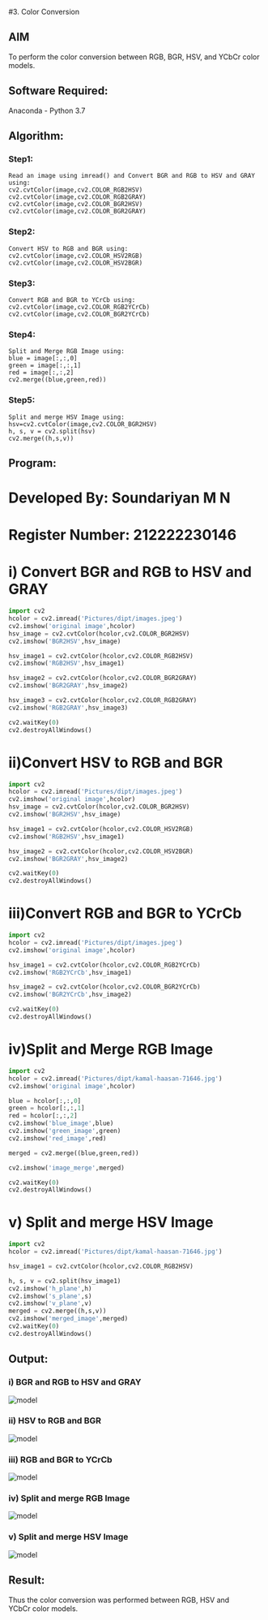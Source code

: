 #3. Color Conversion
## AIM
To perform the color conversion between RGB, BGR, HSV, and YCbCr color models.

## Software Required:
Anaconda - Python 3.7
## Algorithm:
### Step1:
```
Read an image using imread() and Convert BGR and RGB to HSV and GRAY using:
cv2.cvtColor(image,cv2.COLOR_RGB2HSV)
cv2.cvtColor(image,cv2.COLOR_RGB2GRAY)
cv2.cvtColor(image,cv2.COLOR_BGR2HSV)
cv2.cvtColor(image,cv2.COLOR_BGR2GRAY)
```
### Step2:
```
Convert HSV to RGB and BGR using:
cv2.cvtColor(image,cv2.COLOR_HSV2RGB)
cv2.cvtColor(image,cv2.COLOR_HSV2BGR)
```
### Step3:
```
Convert RGB and BGR to YCrCb using:
cv2.cvtColor(image,cv2.COLOR_RGB2YCrCb)
cv2.cvtColor(image,cv2.COLOR_BGR2YCrCb)
```
### Step4:
```
Split and Merge RGB Image using:
blue = image[:,:,0]
green = image[:,:,1]
red = image[:,:,2]
cv2.merge((blue,green,red))
```
### Step5:
```
Split and merge HSV Image using:
hsv=cv2.cvtColor(image,cv2.COLOR_BGR2HSV)
h, s, v = cv2.split(hsv)
cv2.merge((h,s,v))
```
## Program:
# Developed By: Soundariyan M N
# Register Number: 212222230146
# i) Convert BGR and RGB to HSV and GRAY
```python
import cv2
hcolor = cv2.imread('Pictures/dipt/images.jpeg')
cv2.imshow('original image',hcolor)
hsv_image = cv2.cvtColor(hcolor,cv2.COLOR_BGR2HSV)
cv2.imshow('BGR2HSV',hsv_image)

hsv_image1 = cv2.cvtColor(hcolor,cv2.COLOR_RGB2HSV)
cv2.imshow('RGB2HSV',hsv_image1)

hsv_image2 = cv2.cvtColor(hcolor,cv2.COLOR_BGR2GRAY)
cv2.imshow('BGR2GRAY',hsv_image2)

hsv_image3 = cv2.cvtColor(hcolor,cv2.COLOR_RGB2GRAY)
cv2.imshow('RGB2GRAY',hsv_image3)

cv2.waitKey(0)
cv2.destroyAllWindows()
```
# ii)Convert HSV to RGB and BGR
```python
import cv2
hcolor = cv2.imread('Pictures/dipt/images.jpeg')
cv2.imshow('original image',hcolor)
hsv_image = cv2.cvtColor(hcolor,cv2.COLOR_BGR2HSV)
cv2.imshow('BGR2HSV',hsv_image)

hsv_image1 = cv2.cvtColor(hcolor,cv2.COLOR_HSV2RGB)
cv2.imshow('RGB2HSV',hsv_image1)

hsv_image2 = cv2.cvtColor(hcolor,cv2.COLOR_HSV2BGR)
cv2.imshow('BGR2GRAY',hsv_image2)

cv2.waitKey(0)
cv2.destroyAllWindows()
```
# iii)Convert RGB and BGR to YCrCb
```python
import cv2
hcolor = cv2.imread('Pictures/dipt/images.jpeg')
cv2.imshow('original image',hcolor)

hsv_image1 = cv2.cvtColor(hcolor,cv2.COLOR_RGB2YCrCb)
cv2.imshow('RGB2YCrCb',hsv_image1)

hsv_image2 = cv2.cvtColor(hcolor,cv2.COLOR_BGR2YCrCb)
cv2.imshow('BGR2YCrCb',hsv_image2)

cv2.waitKey(0)
cv2.destroyAllWindows()
```
# iv)Split and Merge RGB Image
```python
import cv2
hcolor = cv2.imread('Pictures/dipt/kamal-haasan-71646.jpg')
cv2.imshow('original image',hcolor)

blue = hcolor[:,:,0]
green = hcolor[:,:,1]
red = hcolor[:,:,2]
cv2.imshow('blue_image',blue)
cv2.imshow('green_image',green)
cv2.imshow('red_image',red)

merged = cv2.merge((blue,green,red))

cv2.imshow('image_merge',merged)

cv2.waitKey(0)
cv2.destroyAllWindows()
```
# v) Split and merge HSV Image
```python
import cv2
hcolor = cv2.imread('Pictures/dipt/kamal-haasan-71646.jpg')

hsv_image1 = cv2.cvtColor(hcolor,cv2.COLOR_RGB2HSV)

h, s, v = cv2.split(hsv_image1)
cv2.imshow('h_plane',h)
cv2.imshow('s_plane',s)
cv2.imshow('v_plane',v)
merged = cv2.merge((h,s,v))
cv2.imshow('merged_image',merged)
cv2.waitKey(0)
cv2.destroyAllWindows()
```
## Output:
### i) BGR and RGB to HSV and GRAY
![model](out1.png)

### ii) HSV to RGB and BGR
![model](out2.png)

### iii) RGB and BGR to YCrCb
![model](out3.png)

### iv) Split and merge RGB Image
![model](out4.png)

### v) Split and merge HSV Image
![model](out5.png)


## Result:
Thus the color conversion was performed between RGB, HSV and YCbCr color models.
